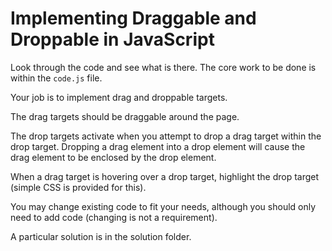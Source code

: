 # Implementing Draggable and Droppable in JavaScript

Look through the code and see what is there. The core work to be done is within the `code.js` file.

Your job is to implement drag and droppable targets.

The drag targets should be draggable around the page.

The drop targets activate when you attempt to drop a drag target within the drop target. Dropping a drag element into a drop element will cause the drag element to be enclosed by the drop element.

When a drag target is hovering over a drop target, highlight the drop target (simple CSS is provided for this).

You may change existing code to fit your needs, although you should only need to add code (changing is not a requirement).

A particular solution is in the solution folder.

